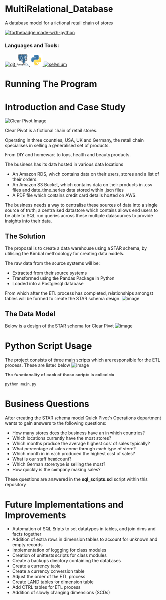 # MultiRelational_Database
A database model for a fictional retail chain of stores 

[![forthebadge made-with-python](http://ForTheBadge.com/images/badges/made-with-python.svg)](https://www.python.org/)
<h3 align="left">Languages and Tools:</h3>
<p align="left">
<a href="https://git-scm.com/" target="_blank" rel="noreferrer"> <img src="https://www.vectorlogo.zone/logos/git-scm/git-scm-icon.svg" alt="git" width="40" height="40"/>
<img src="https://raw.githubusercontent.com/devicons/devicon/master/icons/postgresql/postgresql-original-wordmark.svg" alt="postgresql" width="40" height="40"/> </a> <a href="https://www.python.org" target="_blank" rel="noreferrer"> <img src="https://raw.githubusercontent.com/devicons/devicon/master/icons/python/python-original.svg" alt="python" width="40" height="40"/> </a> <a href="https://www.selenium.dev" target="_blank" rel="noreferrer"> <img src="https://raw.githubusercontent.com/detain/svg-logos/780f25886640cef088af994181646db2f6b1a3f8/svg/selenium-logo.svg" alt="selenium" width="40" height="40"/> </a> </p>

# Running The Program


# Introduction and Case Study 
![Clear Pivot Image](https://github.com/WayneRose-95/MultiRelational_Database/assets/89411656/8906b516-deb4-40ec-83f4-24fea40eabd4)

Clear Pivot is a fictional chain of retail stores. 

Operating in three countries, USA, UK and Germany, the retail chain specialises in selling a generalised set of products. 

From DIY and homeware to toys, health and beauty products. 

The business has its data hosted in various data locations

- An Amazon RDS, which contains data on their users, stores and a list of their orders. 
- An Amazon S3 Bucket, which contains data on their products in .csv files and date_time_series data stored within .json files 
- A PDF file which contains credit card details hosted on AWS. 

The business needs a way to centralise these sources of data into a single source of truth; a centralised datastore which contains allows end users to be able to SQL run queries across these multiple datasources to provide insights into their data. 

## The Solution 
The proposal is to create a data warehouse using a STAR schema, by utilising the Kimbal methodology for creating data models. 

The raw data from the source systems will be:

- Extracted from their source systems 
- Transformed using the Pandas Package in Python  
- Loaded into a Postgresql database

From which after the ETL process has completed, relationships amongst tables will be formed to create the STAR schema design. 
![image](https://github.com/WayneRose-95/MultiRelational_Database/assets/89411656/3febf8dc-481d-4a4b-be25-5a5b09885b48)


## The Data Model 
Below is a design of the STAR schema for Clear Pivot
![image](https://github.com/WayneRose-95/MultiRelational_Database/assets/89411656/1809e536-bdfc-4a34-a734-63bbc4cff305)

# Python Script Usage
The project consists of three main scripts which are responsible for the ETL process. 
These are listed below
![image](https://github.com/WayneRose-95/MultiRelational_Database/assets/89411656/d235f97b-8b4c-45aa-86d4-5d3d2b18a987)

The functionality of each of these scripts is called via 

````````````````````````````````````
python main.py 
`````````````````````````````````````
# Business Questions 
After creating the STAR schema model Quick Pivot's Operations department wants to gain answers to the following questions: 

- How many stores does the business have an in which countries? 
- Which locations currently have the most stores? 
- Which months produce the average highest cost of sales typically? 
- What percentage of sales come through each type of store? 
- Which month in in each produced the highest cost of sales? 
- What is our staff headcount? 
- Which German store type is selling the most? 
- How quickly is the company making sales?

These questions are answered in the **sql_scripts.sql** script within this repository

# Future Implementations and Improvements 

- Automation of SQL Sripts to set datatypes in tables, and join dims and facts together
- Addition of extra rows in dimension tables to account for unknown and empty records
- Implementation of loggging for class modules
- Creation of unittests scripts for class modules 
- Create a backups directory containing the databases
- Create a currency table
- Create a currency conversion table
- Adjust the order of the ETL process
- Create LAND tables for dimension table
- Add CTRL tables for ETL process
- Addition of slowly changing dimensions (SCDs)




